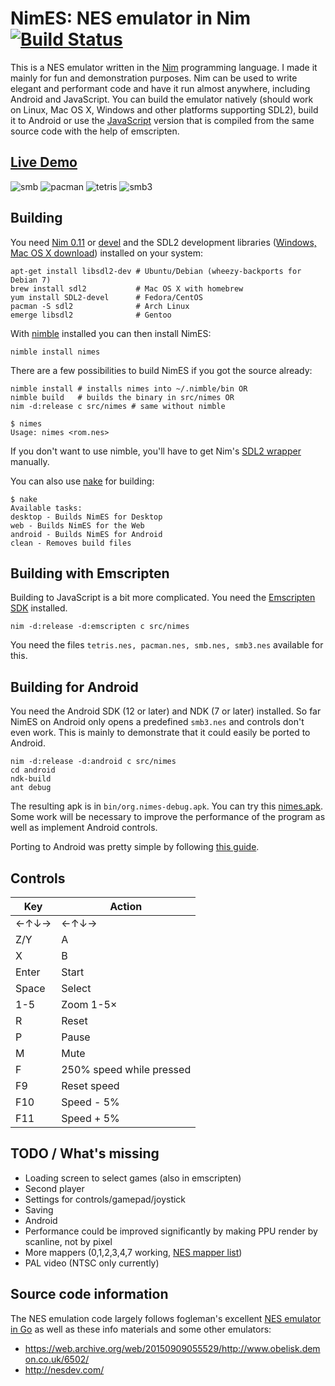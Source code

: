 # NimES: NES emulator in Nim [![Build Status](https://circleci.com/gh/def-/nimes.png)](https://circleci.com/gh/def-/nimes)

This is a NES emulator written in the [Nim](http://nim-lang.org/) programming
language. I made it mainly for fun and demonstration purposes. Nim can be used
to write elegant and performant code and have it run almost anywhere, including
Android and JavaScript. You can build the emulator natively (should work on
Linux, Mac OS X, Windows and other platforms supporting SDL2), build it to
Android or use the [JavaScript](http://hookrace.net/nimes/) version that is
compiled from the same source code with the help of emscripten.

## [Live Demo](http://hookrace.net/nimes/)

![smb](https://cloud.githubusercontent.com/assets/2335377/7356197/e862d0ee-ed26-11e4-919a-55178873b7b3.gif) ![pacman](https://cloud.githubusercontent.com/assets/2335377/7356443/7bbd5fa2-ed28-11e4-8243-eb7d1316e371.gif) ![tetris](https://cloud.githubusercontent.com/assets/2335377/7357160/32fcd63a-ed2d-11e4-81fc-14fccb9aaa35.gif) ![smb3](https://cloud.githubusercontent.com/assets/2335377/7416215/1a3d03b2-ef5e-11e4-940f-49fa5ee47d44.gif)

## Building

You need [Nim 0.11](http://nim-lang.org/download.html) or [devel](https://github.com/Araq/Nim) and the SDL2 development libraries ([Windows, Mac OS X download](https://www.libsdl.org/download-2.0.php)) installed on your system:

    apt-get install libsdl2-dev # Ubuntu/Debian (wheezy-backports for Debian 7)
    brew install sdl2           # Mac OS X with homebrew
    yum install SDL2-devel      # Fedora/CentOS
    pacman -S sdl2              # Arch Linux
    emerge libsdl2              # Gentoo

With [nimble](https://github.com/nim-lang/nimble) installed you can then install NimES:

    nimble install nimes

There are a few possibilities to build NimES if you got the source already:

    nimble install # installs nimes into ~/.nimble/bin OR
    nimble build   # builds the binary in src/nimes OR
    nim -d:release c src/nimes # same without nimble

    $ nimes
    Usage: nimes <rom.nes>

If you don't want to use nimble, you'll have to get Nim's [SDL2
wrapper](https://github.com/nim-lang/sdl2) manually.

You can also use [nake](https://github.com/fowlmouth/nake) for building:

    $ nake
    Available tasks:
    desktop - Builds NimES for Desktop
    web - Builds NimES for the Web
    android - Builds NimES for Android
    clean - Removes build files

## Building with Emscripten

Building to JavaScript is a bit more complicated. You need the [Emscripten SDK](https://kripken.github.io/emscripten-site/docs/getting_started/downloads.html) installed.

    nim -d:release -d:emscripten c src/nimes

You need the files `tetris.nes, pacman.nes, smb.nes, smb3.nes` available for this.

## Building for Android

You need the Android SDK (12 or later) and NDK (7 or later) installed. So far NimES on Android only opens a predefined `smb3.nes` and controls don't even work. This is mainly to demonstrate that it could easily be ported to Android.

    nim -d:release -d:android c src/nimes
    cd android
    ndk-build
    ant debug

The resulting apk is in `bin/org.nimes-debug.apk`. You can try this [nimes.apk](http://hookrace.net/nimes/nimes.apk). Some work will be necessary to improve the performance of the program as well as implement Android controls.

Porting to Android was pretty simple by following [this guide](https://wiki.libsdl.org/Android).

## Controls

| Key   | Action                   |
| ----- | ------------------------ |
| ←↑↓→  | ←↑↓→                     |
| Z/Y   | A                        |
| X     | B                        |
| Enter | Start                    |
| Space | Select                   |
| 1-5   | Zoom 1-5×                |
| R     | Reset                    |
| P     | Pause                    |
| M     | Mute                     |
| F     | 250% speed while pressed |
| F9    | Reset speed              |
| F10   | Speed - 5%               |
| F11   | Speed + 5%               |

## TODO / What's missing

- Loading screen to select games (also in emscripten)
- Second player
- Settings for controls/gamepad/joystick
- Saving
- Android
- Performance could be improved significantly by making PPU render by scanline, not by pixel
- More mappers (0,1,2,3,4,7 working, [NES mapper list](http://tuxnes.sourceforge.net/nesmapper.txt))
- PAL video (NTSC only currently)

## Source code information

The NES emulation code largely follows fogleman's excellent [NES emulator in
Go](https://github.com/fogleman/nes) as well as these info materials and some
other emulators:

- https://web.archive.org/web/20150909055529/http://www.obelisk.demon.co.uk/6502/
- http://nesdev.com/

